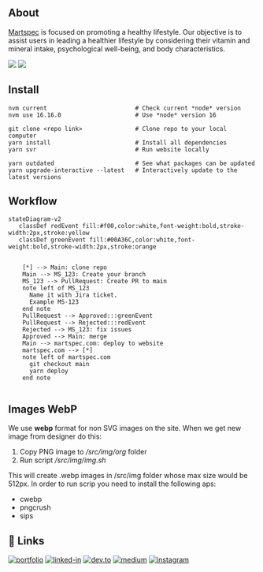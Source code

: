 ## About
[Martspec](martspec.com) is focused on promoting a healthy lifestyle. Our objective is to assist users in leading a healthier lifestyle by considering their vitamin and mineral intake, psychological well-being, and body characteristics.

![](https://img.shields.io/website?url=https%3A%2F%2Fmartspec.com)
![](https://visitor-badge.laobi.icu/badge?page_id=protyagov.martspec)

## Install
```
nvm current                         # Check current *node* version
nvm use 16.16.0                     # Use *node* version 16

git clone <repo link>               # Clone repo to your local computer
yarn install                        # Install all dependencies
yarn svr                            # Run website locally

yarn outdated                       # See what packages can be updated
yarn upgrade-interactive --latest   # Interactively update to the latest versions
```

## Workflow
```mermaid
stateDiagram-v2
   classDef redEvent fill:#f00,color:white,font-weight:bold,stroke-width:2px,stroke:yellow
   classDef greenEvent fill:#00A36C,color:white,font-weight:bold,stroke-width:2px,stroke:orange

      
    [*] --> Main: clone repo
    Main --> MS_123: Create your branch
    MS_123 --> PullRequest: Create PR to main
    note left of MS_123
      Name it with Jira ticket.
      Example MS-123
    end note
    PullRequest --> Approved:::greenEvent
    PullRequest --> Rejected:::redEvent
    Rejected --> MS_123: fix issues
    Approved --> Main: merge
    Main --> martspec.com: deploy to website
    martspec.com --> [*]
    note left of martspec.com
      git checkout main
      yarn deploy
    end note


```




## Images WebP

We use **webp** format for non SVG images on the site. When we get new image from designer do this:
1. Copy PNG image to */src/img/org* folder
2. Run script */src/img/img.sh*

This will create .webp images in /src/img folder whose max size would be 512px. In order to run scrip you need to install the following aps:
- cwebp
- pngcrush
- sips


## 🔗 Links



[![portfolio](https://img.shields.io/badge/Portfolio-5340ff?style=for-the-badge&logo=Google-chrome&logoColor=white)](https://martspec.com)
[![linked-in](https://img.shields.io/badge/Linked_In-0077B5?style=for-the-badge&logo=LinkedIn&logoColor=white)]([https://linkedin.com/in/protyagov](https://www.linkedin.com/company/28132561))
[![dev.to](https://img.shields.io/badge/Dev.to-0A0A0A?style=for-the-badge&logo=DevdotTo&logoColor=white)](https://dev.to/protyagov)
[![medium](https://img.shields.io/badge/medium-000000?style=for-the-badge&logo=medium&logoColor=white)](https://medium.com/@martspec)
[![instagram](https://img.shields.io/badge/Instagram-E4405F?style=for-the-badge&logo=instagram&logoColor=white)](https://www.instagram.com/martspec_com/)
